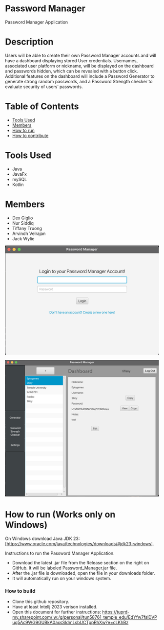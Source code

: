 # Password Manager
Password Manager Application 

# Description
Users will be able to create their own Password Manager accounts and will have a dashboard displaying stored User credentials. Usernames, associated user platform or nickname, will be displayed on the dashboard and passwords hidden, which can be revealed with a button click. Additional features on the dashboard will include a Password Generator to generate strong random passwords, and a Password Strength checker to evaluate security of users’ passwords.

# Table of Contents
- [Tools Used](https://github.com/cis3296f24/Password_Manager?tab=readme-ov-file#tools-used)
- [Members](https://github.com/cis3296f24/Password_Manager?tab=readme-ov-file#members)
- [How to run](https://github.com/cis3296f24/Password_Manager?tab=readme-ov-file#how-to-run-works-only-on-windows)
- [How to contribute](https://github.com/cis3296f24/Password_Manager?tab=readme-ov-file#how-to-contribute)

# Tools Used
- Java
- JavaFx
- mySQL
- Kotlin

# Members 
- Dex Giglio
- Nur Siddiq
- Tiffany Truong
- Arvindh Velrajan
- Jack Wylie

![LoginScreen](LoginScreenInterface.png)

![Dashboard](DashboardInterface.png)

# How to run (Works only on Windows)
On Windows download Java JDK 23: [https://www.oracle.com/java/technologies/downloads/#jdk23-windows].

Instructions to run the Password Manager Application.   
- Download the latest .jar file from the Release section on the right on GitHub. It will be labeled Password_Manager.jar file. 
- After the .jar file is downloaded, open the file in your downloads folder.
- It will automatically run on your windows system.

### How to build
- Clone this github repository.
- Have at least Intellj 2023 verison installed.
- Open this document for further instructions: https://tuprd-my.sharepoint.com/:w:/g/personal/tun58761_temple_edu/EdYfw7fslDVPug5Ac9WG9GUBkA0axsSIdmLsbUCTppRhXw?e=cLKhBz
